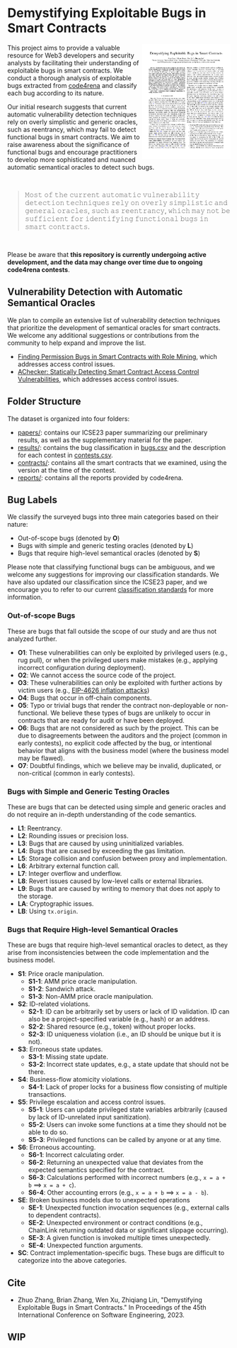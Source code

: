 # Demystifying Exploitable Bugs in Smart Contracts

<p>
<a href="papers/icse23.pdf"> <img title="" src="resources/paper.jpg" alt="loading-ag-167" align="right" width="200"></a>

This project aims to provide a valuable resource for Web3 developers and security analysts by facilitating their understanding of exploitable bugs in smart contracts. We conduct a thorough analysis of exploitable bugs extracted from [code4rena](https://code4rena.com/) and classify each bug according to its nature.

Our initial research suggests that current automatic vulnerability detection techniques rely on overly simplistic and generic oracles, such as reentrancy, which may fail to detect functional bugs in smart contracts. We aim to raise awareness about the significance of functional bugs and encourage practitioners to develop more sophisticated and nuanced automatic semantical oracles to detect such bugs.
</p>

<br>

> 𝙼𝚘𝚜𝚝 𝚘𝚏 𝚝𝚑𝚎 𝚌𝚞𝚛𝚛𝚎𝚗𝚝 𝚊𝚞𝚝𝚘𝚖𝚊𝚝𝚒𝚌 𝚟𝚞𝚕𝚗𝚎𝚛𝚊𝚋𝚒𝚕𝚒𝚝𝚢 𝚍𝚎𝚝𝚎𝚌𝚝𝚒𝚘𝚗 𝚝𝚎𝚌𝚑𝚗𝚒𝚚𝚞𝚎𝚜 𝚛𝚎𝚕𝚢 𝚘𝚗 𝚘𝚟𝚎𝚛𝚕𝚢 𝚜𝚒𝚖𝚙𝚕𝚒𝚜𝚝𝚒𝚌 𝚊𝚗𝚍 𝚐𝚎𝚗𝚎𝚛𝚊𝚕 𝚘𝚛𝚊𝚌𝚕𝚎𝚜, 𝚜𝚞𝚌𝚑 𝚊𝚜 𝚛𝚎𝚎𝚗𝚝𝚛𝚊𝚗𝚌𝚢, 𝚠𝚑𝚒𝚌𝚑 𝚖𝚊𝚢 𝚗𝚘𝚝 𝚋𝚎 𝚜𝚞𝚏𝚏𝚒𝚌𝚒𝚎𝚗𝚝 𝚏𝚘𝚛 𝚒𝚍𝚎𝚗𝚝𝚒𝚏𝚢𝚒𝚗𝚐 𝚏𝚞𝚗𝚌𝚝𝚒𝚘𝚗𝚊𝚕 𝚋𝚞𝚐𝚜 𝚒𝚗 𝚜𝚖𝚊𝚛𝚝 𝚌𝚘𝚗𝚝𝚛𝚊𝚌𝚝𝚜.

<br>

Please be aware that __this repository is currently undergoing active development, and the data may change over time due to ongoing code4rena contests__.

## Vulnerability Detection with Automatic Semantical Oracles

We plan to compile an extensive list of vulnerability detection techniques that prioritize the development of semantical oracles for smart contracts. We welcome any additional suggestions or contributions from the community to help expand and improve the list.


+ [Finding Permission Bugs in Smart Contracts with Role Mining](https://personal.ntu.edu.sg/yi_li/files/Liu2022FPB.pdf), which addresses access control issues.
+ [AChecker: Statically Detecting Smart Contract Access Control Vulnerabilities](https://people.ece.ubc.ca/mjulia/publications/ACheckerICSE2023.pdf), which addresses access control issues.


## Folder Structure

The dataset is organized into four folders:

+ [papers/](papers/): contains our ICSE23 paper summarizing our preliminary results, as well as the supplementary material for the paper.
+ [results/](results/): contains the bug classification in [bugs.csv](results/bugs.csv) and the description for each contest in [contests.csv](results/contests.csv).
+ [contracts/](contracts/): contains all the smart contracts that we examined, using the version at the time of the contest.
+ [reports/](reports/): contains all the reports provided by code4rena.

## Bug Labels

We classify the surveyed bugs into three main categories based on their nature: 

+ Out-of-scope bugs (denoted by __O__)
+ Bugs with simple and generic testing oracles (denoted by __L__)
+ Bugs that require high-level semantical oracles (denoted by __S__)

Please note that classifying functional bugs can be ambiguous, and we welcome any suggestions for improving our classification standards. We have also updated our classification since the ICSE23 paper, and we encourage you to refer to our current [classification standards](docs/standard.md) for more information.

### Out-of-scope Bugs

These are bugs that fall outside the scope of our study and are thus not analyzed further.

+ __O1__: These vulnerabilities can only be exploited by privileged users (e.g., rug pull), or when the privileged users make mistakes (e.g., applying incorrect configuration during deployment).
+ __O2__: We cannot access the source code of the project.
+ __O3__: These vulnerabilities can only be exploited with further actions by victim users (e.g., [EIP-4626 inflation attacks](https://ethereum-magicians.org/t/address-eip-4626-inflation-attacks-with-virtual-shares-and-assets/12677))
+ __O4__: Bugs that occur in off-chain components.
+ __O5__: Typo or trivial bugs that render the contract non-deployable or non-functional. We believe these types of bugs are unlikely to occur in contracts that are ready for audit or have been deployed.
+ __O6__: Bugs that are not considered as such by the project. This can be due to disagreements between the auditors and the project (common in early contests), no explicit code affected by the bug, or intentional behavior that aligns with the business model (where the business model may be flawed).
+ __O7__: Doubtful findings, which we believe may be invalid, duplicated, or non-critical (common in early contests).

### Bugs with Simple and Generic Testing Oracles

These are bugs that can be detected using simple and generic oracles and do not require an in-depth understanding of the code semantics.

+ __L1__: Reentrancy.
+ __L2__: Rounding issues or precision loss.
+ __L3__: Bugs that are caused by using uninitialized variables.
+ __L4__: Bugs that are caused by exceeding the gas limitation.
+ __L5__: Storage collision and confusion between proxy and implementation.
+ __L6__: Arbitrary external function call.
+ __L7__: Integer overflow and underflow.
+ __L8__: Revert issues caused by low-level calls or external libraries.
+ __L9__: Bugs that are caused by writing to memory that does not apply to the storage.
+ __LA__: Cryptographic issues.
+ __LB__: Using `tx.origin`.

### Bugs that Require High-level Semantical Oracles

These are bugs that require high-level semantical oracles to detect, as they arise from inconsistencies between the code implementation and the business model.

+ __S1__: Price oracle manipulation.
    + __S1-1__: AMM price oracle manipulation.
    + __S1-2__: Sandwich attack.
    + __S1-3__: Non-AMM price oracle manipulation.
+ __S2__: ID-related violations.
    + __S2-1__: ID can be arbitrarily set by users or lack of ID validation. ID can also be a project-specified variable (e.g., hash) or an address.
    + __S2-2__: Shared resource (e.g., token) without proper locks.
    + __S2-3__: ID uniqueness violation (i.e., an ID should be unique but it is not).
+ __S3__: Erroneous state updates.
    + __S3-1__: Missing state update.
    + __S3-2__: Incorrect state updates, e.g., a state update that should not be there.
+ __S4__: Business-flow atomicity violations.
    + __S4-1__: Lack of proper locks for a business flow consisting of multiple transactions.
+ __S5__: Privilege escalation and access control issues.
    + __S5-1__: Users can update privileged state variables arbitrarily (caused by lack of ID-unrelated input sanitization).
    + __S5-2__: Users can invoke some functions at a time they should not be able to do so.
    + __S5-3__: Privileged functions can be called by anyone or at any time.
+ __S6__: Erroneous accounting.
    + __S6-1__: Incorrect calculating order.
    + __S6-2__: Returning an unexpected value that deviates from the expected semantics specified for the contract.
    + __S6-3__: Calculations performed with incorrect numbers (e.g., `x = a + b` ==> `x = a + c`).
    + __S6-4__: Other accounting errors (e.g., `x = a + b` ==> `x = a - b`).
+ __SE__: Broken business models due to unexpected operations
    + __SE-1__: Unexpected function invocation sequences (e.g., external calls to dependent contracts).
    + __SE-2__: Unexpected environment or contract conditions (e.g., ChainLink returning outdated data or significant slippage occurring).
    + __SE-3__: A given function is invoked multiple times unexpectedly.
    + __SE-4__: Unexpected function arguments.
+ __SC__: Contract implementation-specific bugs. These bugs are difficult to categorize into the above categories.

## Cite

+ Zhuo Zhang, Brian Zhang, Wen Xu, Zhiqiang Lin, "Demystifying Exploitable Bugs in Smart Contracts." In Proceedings of the 45th International Conference on Software Engineering, 2023.


## WIP

